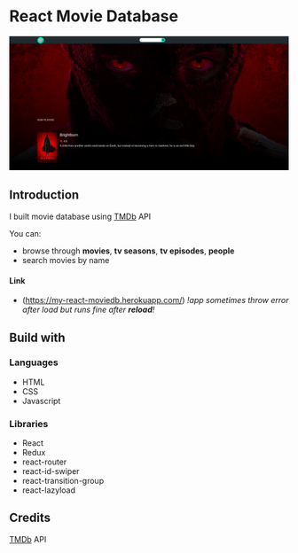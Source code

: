 # React Movie Database

<!-- ![chess game showcase]() -->

![movie database showcase](https://github.com/Slendos/my-movie-database/blob/master/src/images/movie-gallery.png)

## Introduction

I built movie database using [TMDb](https://www.themoviedb.org/) API<br/>

You can:

- browse through <b>movies</b>, <b>tv seasons</b>, <b>tv episodes</b>, <b>people</b>
- search movies by name

#### Link

- (https://my-react-moviedb.herokuapp.com/) <i>!app sometimes throw error after load but runs fine after <b>reload</b>!</i>

## Build with

### Languages

- HTML
- CSS
- Javascript

### Libraries

- React
- Redux
- react-router
- react-id-swiper
- react-transition-group
- react-lazyload

## Credits

[TMDb](https://www.themoviedb.org/) API
